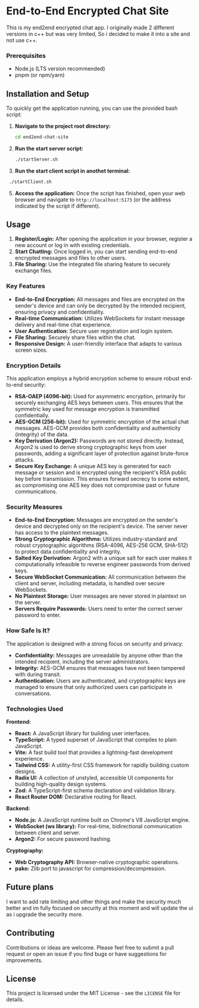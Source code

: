 # End-to-End Encrypted Chat Site

This is my end2end encrypted chat app. I originally made 2 different versions in c++ but was very limited, So i decided to make it into a site and not use c++.


### Prerequisites

*   Node.js (LTS version recommended)
*   pnpm (or npm/yarn)

## Installation and Setup

To quickly get the application running, you can use the provided bash script:

1.  **Navigate to the project root directory:**
    ```bash
    cd end2end-chat-site
    ```
2.  **Run the start server script:**
    ```bash
    ./startServer.sh
    ```
3.  **Run the start client script in anothet terminal:**
   ```bash
    ./startClient.sh
   ```
    
5.  **Access the application:**
    Once the script has finished, open your web browser and navigate to `http://localhost:5173` (or the address indicated by the script if different).

## Usage

1.  **Register/Login:** After opening the application in your browser, register a new account or log in with existing credentials.
2.  **Start Chatting:** Once logged in, you can start sending end-to-end encrypted messages and files to other users.
3.  **File Sharing:** Use the integrated file sharing feature to securely exchange files.

### Key Features

*   **End-to-End Encryption:** All messages and files are encrypted on the sender's device and can only be decrypted by the intended recipient, ensuring privacy and confidentiality.
*   **Real-time Communication:** Utilizes WebSockets for instant message delivery and real-time chat experience.
*   **User Authentication:** Secure user registration and login system.
*   **File Sharing:** Securely share files within the chat.
*   **Responsive Design:** A user-friendly interface that adapts to various screen sizes.



### Encryption Details

This application employs a hybrid encryption scheme to ensure robust end-to-end security:

*   **RSA-OAEP (4096-bit):** Used for asymmetric encryption, primarily for securely exchanging AES keys between users. This ensures that the symmetric key used for message encryption is transmitted confidentially.
*   **AES-GCM (256-bit):** Used for symmetric encryption of the actual chat messages. AES-GCM provides both confidentiality and authenticity (integrity) of the data.
*   **Key Derivation (Argon2):** Passwords are not stored directly. Instead, Argon2 is used to derive strong cryptographic keys from user passwords, adding a significant layer of protection against brute-force attacks.
*   **Secure Key Exchange:** A unique AES key is generated for each message or session and is encrypted using the recipient's RSA public key before transmission. This ensures forward secrecy to some extent, as compromising one AES key does not compromise past or future communications.

### Security Measures

*   **End-to-End Encryption:** Messages are encrypted on the sender's device and decrypted only on the recipient's device. The server never has access to the plaintext messages.
*   **Strong Cryptographic Algorithms:** Utilizes industry-standard and robust cryptographic algorithms (RSA-4096, AES-256 GCM, SHA-512) to protect data confidentiality and integrity.
*   **Salted Key Derivation:** Argon2 with a unique salt for each user makes it computationally infeasible to reverse engineer passwords from derived keys.
*   **Secure WebSocket Communication:** All communication between the client and server, including metadata, is handled over secure WebSockets.
*   **No Plaintext Storage:** User messages are never stored in plaintext on the server.
*   **Servers Require Passwords:** Users need to enter the correct server password to enter.

### How Safe Is It?

The application is designed with a strong focus on security and privacy:

*   **Confidentiality:** Messages are unreadable by anyone other than the intended recipient, including the server administrators.
*   **Integrity:** AES-GCM ensures that messages have not been tampered with during transit.
*   **Authentication:** Users are authenticated, and cryptographic keys are managed to ensure that only authorized users can participate in conversations.


### Technologies Used

**Frontend:**
*   **React:** A JavaScript library for building user interfaces.
*   **TypeScript:** A typed superset of JavaScript that compiles to plain JavaScript.
*   **Vite:** A fast build tool that provides a lightning-fast development experience.
*   **Tailwind CSS:** A utility-first CSS framework for rapidly building custom designs.
*   **Radix UI:** A collection of unstyled, accessible UI components for building high-quality design systems.
*   **Zod:** A TypeScript-first schema declaration and validation library.
*   **React Router DOM:** Declarative routing for React.

**Backend:**
*   **Node.js:** A JavaScript runtime built on Chrome's V8 JavaScript engine.
*   **WebSocket (ws library):** For real-time, bidirectional communication between client and server.
*   **Argon2:** For secure password hashing.

**Cryptography:**
*   **Web Cryptography API:** Browser-native cryptographic operations.
*   **pako:** Zlib port to javascript for compression/decompression.


## Future plans
I want to add rate limiting and other things and make the security much better and im fully focused on security at this moment and will update the ui as i upgrade the security more. 


## Contributing

Contributions or ideas are welcome. Please feel free to submit a pull request or open an issue if you find bugs or have suggestions for improvements.

## License

This project is licensed under the MIT License - see the `LICENSE` file for details.
